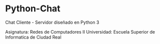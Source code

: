 # Python-Chat

Chat Cliente - Servidor diseñado en Python 3

Asignatura: Redes de Computadores II
Universidad: Escuela Superior de Informatica de Ciudad Real
